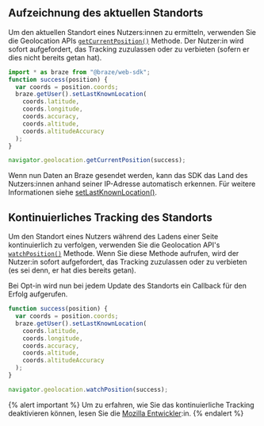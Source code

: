 ## Aufzeichnung des aktuellen Standorts

Um den aktuellen Standort eines Nutzers:innen zu ermitteln, verwenden Sie die Geolocation APIs [`getCurrentPosition()`](https://developer.mozilla.org/en-US/docs/Web/API/Geolocation/getCurrentPosition) Methode. Der Nutzer:in wird sofort aufgefordert, das Tracking zuzulassen oder zu verbieten (sofern er dies nicht bereits getan hat).

```javascript
import * as braze from "@braze/web-sdk";
function success(position) {
  var coords = position.coords;
  braze.getUser().setLastKnownLocation(
    coords.latitude,
    coords.longitude,
    coords.accuracy,
    coords.altitude,
    coords.altitudeAccuracy
  );
}

navigator.geolocation.getCurrentPosition(success);
```

Wenn nun Daten an Braze gesendet werden, kann das SDK das Land des Nutzers:innen anhand seiner IP-Adresse automatisch erkennen. Für weitere Informationen siehe [setLastKnownLocation()](https://js.appboycdn.com/web-sdk/latest/doc/classes/braze.user.html#setlastknownlocation).

## Kontinuierliches Tracking des Standorts

Um den Standort eines Nutzers während des Ladens einer Seite kontinuierlich zu verfolgen, verwenden Sie die Geolocation API's [`watchPosition()`](https://developer.mozilla.org/en-US/docs/Web/API/Geolocation/watchPosition) Methode. Wenn Sie diese Methode aufrufen, wird der Nutzer:in sofort aufgefordert, das Tracking zuzulassen oder zu verbieten (es sei denn, er hat dies bereits getan).

Bei Opt-in wird nun bei jedem Update des Standorts ein Callback für den Erfolg aufgerufen.

```javascript
function success(position) {
  var coords = position.coords;
  braze.getUser().setLastKnownLocation(
    coords.latitude,
    coords.longitude,
    coords.accuracy,
    coords.altitude,
    coords.altitudeAccuracy
  );
}

navigator.geolocation.watchPosition(success);
```

{% alert important %}
Um zu erfahren, wie Sie das kontinuierliche Tracking deaktivieren können, lesen Sie die [Mozilla Entwickler](https://developer.mozilla.org/en-US/docs/Web/API/Geolocation/watchPosition):in.
{% endalert %}
